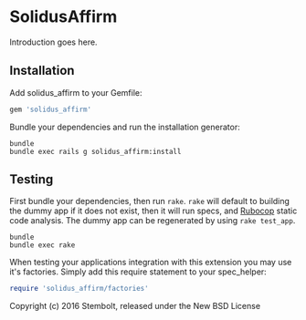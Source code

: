 # SolidusAffirm

Introduction goes here.

## Installation

Add solidus_affirm to your Gemfile:

```ruby
gem 'solidus_affirm'
```

Bundle your dependencies and run the installation generator:

```shell
bundle
bundle exec rails g solidus_affirm:install
```

## Testing

First bundle your dependencies, then run `rake`. `rake` will default to building the dummy app if it does not exist, then it will run specs, and [Rubocop](https://github.com/bbatsov/rubocop) static code analysis. The dummy app can be regenerated by using `rake test_app`.

```shell
bundle
bundle exec rake
```

When testing your applications integration with this extension you may use it's factories.
Simply add this require statement to your spec_helper:

```ruby
require 'solidus_affirm/factories'
```

Copyright (c) 2016 Stembolt, released under the New BSD License
